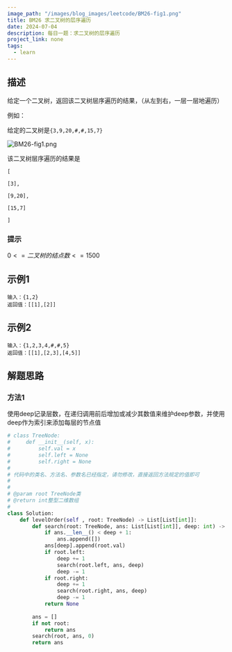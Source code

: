```yaml
---
image_path: "/images/blog_images/leetcode/BM26-fig1.png"
title: BM26 求二叉树的层序遍历
date: 2024-07-04
description: 每日一题：求二叉树的层序遍历
project_link: none
tags:
  - learn
---
```

## 描述

给定一个二叉树，返回该二叉树层序遍历的结果，（从左到右，一层一层地遍历）

例如：

给定的二叉树是`{3,9,20,#,#,15,7}`

![BM26-fig1.png](/images/blog_images/leetcode/BM26-fig1.png)

该二叉树层序遍历的结果是

`[`

`[3],`

`[9,20],`

`[15,7]`

`]`

### 提示

$0<=二叉树的结点数<=1500$﻿

## 示例1

```Plain
输入：{1,2}
返回值：[[1],[2]]
```

## 示例2

```Plain
输入：{1,2,3,4,#,#,5}
返回值：[[1],[2,3],[4,5]]
```

## 解题思路

### 方法1

使用deep记录层数，在递归调用前后增加或减少其数值来维护deep参数，并使用deep作为索引来添加每层的节点值

```Python
# class TreeNode:
#     def __init__(self, x):
#         self.val = x
#         self.left = None
#         self.right = None
#
# 代码中的类名、方法名、参数名已经指定，请勿修改，直接返回方法规定的值即可
#
# 
# @param root TreeNode类 
# @return int整型二维数组
#
class Solution:
    def levelOrder(self , root: TreeNode) -> List[List[int]]:
        def search(root: TreeNode, ans: List[List[int]], deep: int) -> None:
            if ans.__len__() < deep + 1:
                ans.append([])
            ans[deep].append(root.val)
            if root.left:
                deep += 1
                search(root.left, ans, deep)
                deep -= 1
            if root.right:
                deep += 1
                search(root.right, ans, deep)
                deep -= 1
            return None
        
        ans = []
        if not root:
            return ans
        search(root, ans, 0)
        return ans
```